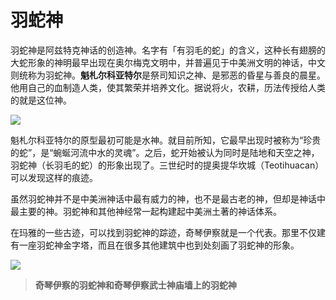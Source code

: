 # 羽蛇神



羽蛇神是阿兹特克神话的创造神。名字有「有羽毛的蛇」的含义，这种长有翅膀的大蛇形象的神明最早出现在奥尔梅克文明中，并普遍见于中美洲文明的神话，中文则统称为羽蛇神。**魁札尔科亚特尔**是祭司知识之神、是邪恶的昏星与善良的晨星。他用自己的血制造人类，使其繁荣并培养文化。据说将火，农耕，历法传授给人类的就是这位神。

![](https://pic4.zhimg.com/80/v2-d7a143cf6cfd23270595d6a49e7a8d3f_720w.jpg)

魁札尔科亚特尔的原型最初可能是水神。就目前所知，它最早出现时被称为“珍贵的蛇”，是“蜿蜒河流中水的灵魂”。之后，蛇开始被认为同时是陆地和天空之神，羽蛇神（长羽毛的蛇）的形象出现了。三世纪时的提奥提华坎城（Teotihuacan）可以发现这样的痕迹。

虽然羽蛇神并不是中美洲神话中最有威力的神，也不是最古老的神，但却是神话中最主要的神。羽蛇神和其他神经常一起构建起中美洲土著的神话体系。

在玛雅的一些古迹，可以找到羽蛇神的踪迹，奇琴伊察就是一个代表。那里不仅建有一座羽蛇神金字塔，而且在很多其他建筑中也到处刻画了羽蛇神的形象。

![](https://pic1.zhimg.com/80/v2-2029feb2e5b52501d51a5d344d85e960_720w.jpg)

> **奇琴伊察的羽蛇神和奇琴伊察武士神庙墙上的羽蛇神**


